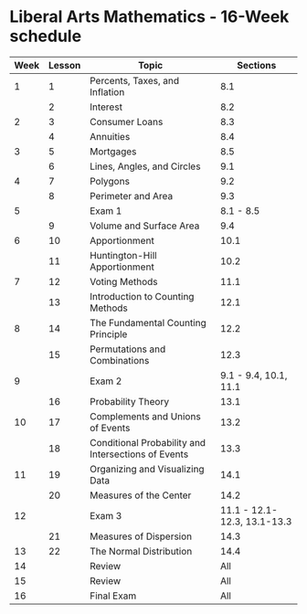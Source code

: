 # Liberal Arts Mathematics - 16-Week schedule

|Week | Lesson | Topic | Sections |
|---|---|---|---|
| 1| 1|	Percents, Taxes, and Inflation |8.1|
|  | 2|	Interest |8.2|
| 2| 3|	Consumer Loans |8.3|
|  | 4|	Annuities	|8.4|
|	3| 5|	Mortgages	|8.5|
|	 | 6|	Lines, Angles, and Circles |9.1|
| 4| 7|	Polygons |9.2|
|	 | 8|	Perimeter and Area |9.3|
| 5|  | Exam 1 | 8.1 - 8.5 |
|	 | 9|	Volume and Surface Area	|9.4|
|	6|10|	Apportionment |10.1|
|  |11|	Huntington-Hill Apportionment	|10.2|
|	7|12|	Voting Methods |11.1|
|	 |13|	Introduction to Counting Methods |12.1|
| 8|14|	The Fundamental Counting Principle |12.2|
|	 |15|	Permutations and Combinations |12.3|
| 9|  | Exam 2 |9.1 - 9.4, 10.1, 11.1|
|  |16|	Probability Theory |13.1|
|10|17|	Complements and Unions of Events |13.2|
|  |18|	Conditional Probability and Intersections of Events |13.3|
|11|19|	Organizing and Visualizing Data	|14.1|
|  |20|	Measures of the Center |14.2|
|12|  | Exam 3 |11.1 - 12.1-12.3, 13.1-13.3|
|  |21|	Measures of Dispersion |14.3|
|13|22|	The Normal Distribution |14.4|
|14|  | Review |All|
|15|  | Review |All|
|16|	| Final Exam |All|
